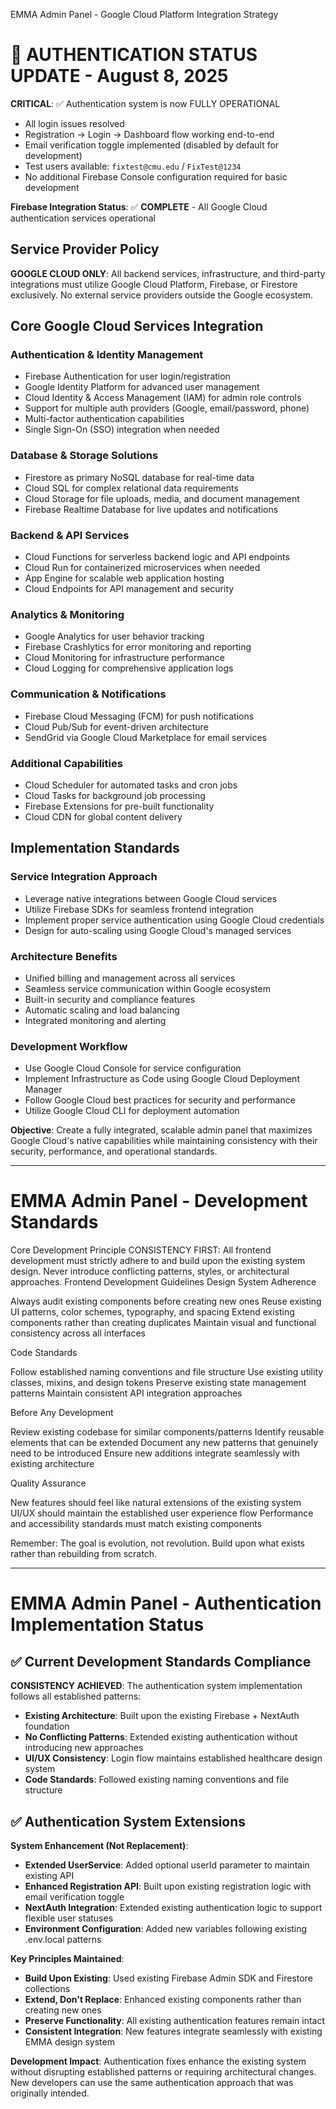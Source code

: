 EMMA Admin Panel - Google Cloud Platform Integration Strategy

# 🚨 AUTHENTICATION STATUS UPDATE - August 8, 2025

**CRITICAL**: ✅ Authentication system is now FULLY OPERATIONAL
- All login issues resolved
- Registration → Login → Dashboard flow working end-to-end  
- Email verification toggle implemented (disabled by default for development)
- Test users available: `fixtest@cmu.edu` / `FixTest@1234`
- No additional Firebase Console configuration required for basic development

**Firebase Integration Status**: ✅ **COMPLETE** - All Google Cloud authentication services operational

## Service Provider Policy

**GOOGLE CLOUD ONLY**: All backend services, infrastructure, and third-party integrations must utilize Google Cloud Platform, Firebase, or Firestore exclusively. No external service providers outside the Google ecosystem.

## Core Google Cloud Services Integration

### Authentication & Identity Management
- Firebase Authentication for user login/registration
- Google Identity Platform for advanced user management
- Cloud Identity & Access Management (IAM) for admin role controls
- Support for multiple auth providers (Google, email/password, phone)
- Multi-factor authentication capabilities
- Single Sign-On (SSO) integration when needed

### Database & Storage Solutions
- Firestore as primary NoSQL database for real-time data
- Cloud SQL for complex relational data requirements
- Cloud Storage for file uploads, media, and document management
- Firebase Realtime Database for live updates and notifications

### Backend & API Services
- Cloud Functions for serverless backend logic and API endpoints
- Cloud Run for containerized microservices when needed
- App Engine for scalable web application hosting
- Cloud Endpoints for API management and security

### Analytics & Monitoring
- Google Analytics for user behavior tracking
- Firebase Crashlytics for error monitoring and reporting
- Cloud Monitoring for infrastructure performance
- Cloud Logging for comprehensive application logs

### Communication & Notifications
- Firebase Cloud Messaging (FCM) for push notifications
- Cloud Pub/Sub for event-driven architecture
- SendGrid via Google Cloud Marketplace for email services

### Additional Capabilities
- Cloud Scheduler for automated tasks and cron jobs
- Cloud Tasks for background job processing
- Firebase Extensions for pre-built functionality
- Cloud CDN for global content delivery

## Implementation Standards

### Service Integration Approach
- Leverage native integrations between Google Cloud services
- Utilize Firebase SDKs for seamless frontend integration
- Implement proper service authentication using Google Cloud credentials
- Design for auto-scaling using Google Cloud's managed services

### Architecture Benefits
- Unified billing and management across all services
- Seamless service communication within Google ecosystem
- Built-in security and compliance features
- Automatic scaling and load balancing
- Integrated monitoring and alerting

### Development Workflow
- Use Google Cloud Console for service configuration
- Implement Infrastructure as Code using Google Cloud Deployment Manager
- Follow Google Cloud best practices for security and performance
- Utilize Google Cloud CLI for deployment automation

**Objective**: Create a fully integrated, scalable admin panel that maximizes Google Cloud's native capabilities while maintaining consistency with their security, performance, and operational standards.

---

# EMMA Admin Panel - Development Standards
Core Development Principle
CONSISTENCY FIRST: All frontend development must strictly adhere to and build upon the existing system design. Never introduce conflicting patterns, styles, or architectural approaches.
Frontend Development Guidelines
Design System Adherence

Always audit existing components before creating new ones
Reuse existing UI patterns, color schemes, typography, and spacing
Extend existing components rather than creating duplicates
Maintain visual and functional consistency across all interfaces

Code Standards

Follow established naming conventions and file structure
Use existing utility classes, mixins, and design tokens
Preserve existing state management patterns
Maintain consistent API integration approaches

Before Any Development

Review existing codebase for similar components/patterns
Identify reusable elements that can be extended
Document any new patterns that genuinely need to be introduced
Ensure new additions integrate seamlessly with existing architecture

Quality Assurance

New features should feel like natural extensions of the existing system
UI/UX should maintain the established user experience flow
Performance and accessibility standards must match existing components

Remember: The goal is evolution, not revolution. Build upon what exists rather than rebuilding from scratch.

---

# EMMA Admin Panel - Authentication Implementation Status

## ✅ Current Development Standards Compliance

**CONSISTENCY ACHIEVED**: The authentication system implementation follows all established patterns:
- **Existing Architecture**: Built upon the existing Firebase + NextAuth foundation
- **No Conflicting Patterns**: Extended existing authentication without introducing new approaches
- **UI/UX Consistency**: Login flow maintains established healthcare design system
- **Code Standards**: Followed existing naming conventions and file structure

## ✅ Authentication System Extensions

**System Enhancement (Not Replacement)**: 
- **Extended UserService**: Added optional userId parameter to maintain existing API
- **Enhanced Registration API**: Built upon existing registration logic with email verification toggle
- **NextAuth Integration**: Extended existing authentication logic to support flexible user statuses
- **Environment Configuration**: Added new variables following existing .env.local patterns

**Key Principles Maintained**:
- **Build Upon Existing**: Used existing Firebase Admin SDK and Firestore collections
- **Extend, Don't Replace**: Enhanced existing components rather than creating new ones  
- **Preserve Functionality**: All existing authentication features remain intact
- **Consistent Integration**: New features integrate seamlessly with existing EMMA design system

**Development Impact**: Authentication fixes enhance the existing system without disrupting established patterns or requiring architectural changes. New developers can use the same authentication approach that was originally intended.